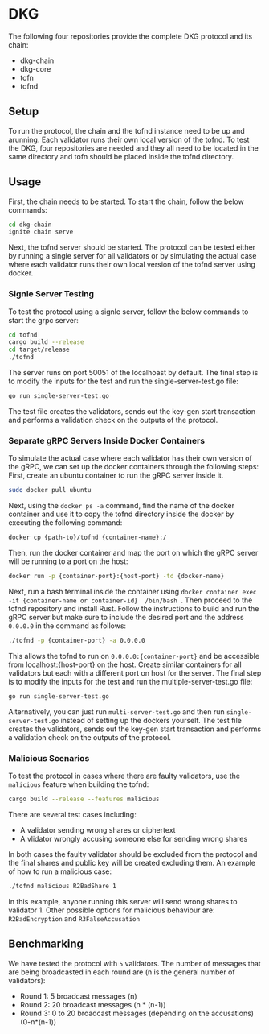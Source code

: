 # DKG 
The following four repositories provide the complete DKG protocol and its chain:
- dkg-chain 
- dkg-core 
- tofn 
- tofnd 
## Setup 
To run the protocol, the chain and the tofnd instance need to be up and arunning. Each validator runs their own local version of the tofnd. 
To test the DKG, four repositories are needed and they all need to be located in the same directory and tofn should be placed inside the tofnd directory. 

## Usage
First, the chain needs to be started. To start the chain, follow the below commands:
```sh
cd dkg-chain
ignite chain serve
```
Next, the tofnd server should be started. The protocol can be tested either by running a single server for all validators or by simulating the actual case where each validator runs their own local version of the tofnd server using docker. 
### Signle Server Testing
To test the protocol using a signle server, follow the below commands to start the grpc server:
```sh
cd tofnd
cargo build --release
cd target/release
./tofnd
```
The server runs on port 50051 of the localhoast by default. 
The final step is to modify the inputs for the test and run the single-server-test.go file:
```sh
go run single-server-test.go
```
The test file creates the validators, sends out the key-gen start transaction and performs a validation check on the outputs of the protocol.

### Separate gRPC Servers Inside Docker Containers
To simulate the actual case where each validator has their own version of the gRPC, we can set up the docker containers through the following steps:
First, create an ubuntu container to run the gRPC server inside it. 
```sh
sudo docker pull ubuntu
```
Next, using the ```docker ps -a``` command, find the name of the docker container and use it to copy the tofnd directory inside the docker by executing the following command:
```sh
docker cp {path-to}/tofnd {container-name}:/ 
```
Then, run the docker container and map the port on which the gRPC server will be running to a port on the host:
```sh
docker run -p {container-port}:{host-port} -td {docker-name} 
```
Next, run a bash terminal inside the container using ```docker container exec -it {container-name or container-id}  /bin/bash ```. Then proceed to the tofnd repository and install Rust. 
Follow the instructions to build and run the gRPC server but make sure to include the desired port and the address ```0.0.0.0``` in the command as follows:
```sh
./tofnd -p {container-port} -a 0.0.0.0
```
This allows the tofnd to run on ```0.0.0.0:{container-port}``` and be accessible from localhost:{host-port} on the host.
Create similar containers for all validators but each with a different port on host for the server.
The final step is to modify the inputs for the test and run the multiple-server-test.go file:
```sh
go run single-server-test.go
```
Alternatively, you can just run `multi-server-test.go` and then run `single-server-test.go` instead of setting up the dockers yourself.
The test file creates the validators, sends out the key-gen start transaction and performs a validation check on the outputs of the protocol.
### Malicious Scenarios
To test the protocol in cases where there are faulty validators, use the ```malicious``` feature when building the tofnd:
```sh
cargo build --release --features malicious
```
There are several test cases including:
- A validator sending wrong shares or ciphertext
- A vlidator wrongly accusing someone else for sending wrong shares

In both cases the faulty validator should be excluded from the protocol and the final shares and public key will be created excluding them.
 An example of how to run a malicious case:
```sh
./tofnd malicious R2BadShare 1
```
In this example, anyone running this server will send wrong shares to validator 1.
Other possible options for malicious behaviour are: `R2BadEncryption` and `R3FalseAccusation`
## Benchmarking
We have tested the protocol with `5` validators. The number of messages that are being broadcasted in each round are (n is the general number of validators):
- Round 1: 5 broadcast messages (n)
- Round 2: 20 broadcast messages (n * (n-1))
- Round 3: 0 to 20 broadcast messages (depending on the accusations) (0-n*(n-1))
